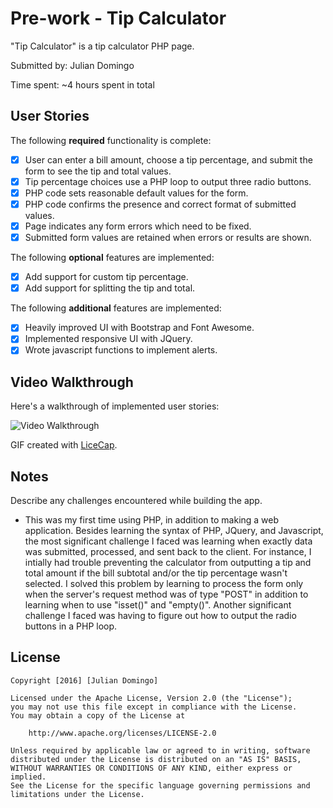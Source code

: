 # Pre-work - Tip Calculator

"Tip Calculator" is a tip calculator PHP page.

Submitted by: Julian Domingo

Time spent: ~4 hours spent in total

## User Stories

The following **required** functionality is complete:
* [X] User can enter a bill amount, choose a tip percentage, and submit the form to see the tip and total values.
* [X] Tip percentage choices use a PHP loop to output three radio buttons.
* [X] PHP code sets reasonable default values for the form.
* [X] PHP code confirms the presence and correct format of submitted values.
* [X] Page indicates any form errors which need to be fixed.
* [X] Submitted form values are retained when errors or results are shown.

The following **optional** features are implemented:
* [X] Add support for custom tip percentage.
* [X] Add support for splitting the tip and total.

The following **additional** features are implemented:

* [X] Heavily improved UI with Bootstrap and Font Awesome.
* [X] Implemented responsive UI with JQuery.
* [X] Wrote javascript functions to implement alerts.

## Video Walkthrough

Here's a walkthrough of implemented user stories:

<img src='http://i.giphy.com/l0MYNzvC2SE9K5ugg.gif' title='Video Walkthrough' width='' alt='Video Walkthrough' />

GIF created with [LiceCap](http://www.cockos.com/licecap/).

## Notes

Describe any challenges encountered while building the app.

* This was my first time using PHP, in addition to making a web application. Besides learning the syntax of PHP, JQuery, and Javascript, the most significant challenge I faced was learning when exactly data was submitted, processed, and sent back to the client. For instance, I intially had trouble preventing the calculator from outputting a tip and total amount if the bill subtotal and/or the tip percentage wasn't selected. I solved this problem by learning to process the form only when the server's request method was of type "POST" in addition to learning when to use "isset()" and "empty()". Another significant challenge I faced was having to figure out how to output the radio buttons in a PHP loop.

## License

    Copyright [2016] [Julian Domingo]

    Licensed under the Apache License, Version 2.0 (the "License");
    you may not use this file except in compliance with the License.
    You may obtain a copy of the License at

        http://www.apache.org/licenses/LICENSE-2.0

    Unless required by applicable law or agreed to in writing, software
    distributed under the License is distributed on an "AS IS" BASIS,
    WITHOUT WARRANTIES OR CONDITIONS OF ANY KIND, either express or implied.
    See the License for the specific language governing permissions and
    limitations under the License.